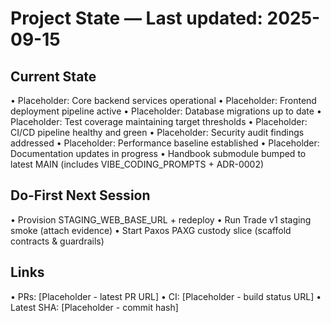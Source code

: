 # Project State — Last updated: 2025-09-15

## Current State

• Placeholder: Core backend services operational
• Placeholder: Frontend deployment pipeline active
• Placeholder: Database migrations up to date
• Placeholder: Test coverage maintaining target thresholds
• Placeholder: CI/CD pipeline healthy and green
• Placeholder: Security audit findings addressed
• Placeholder: Performance baseline established
• Placeholder: Documentation updates in progress
• Handbook submodule bumped to latest MAIN (includes VIBE_CODING_PROMPTS + ADR-0002)

## Do-First Next Session

• Provision STAGING_WEB_BASE_URL + redeploy
• Run Trade v1 staging smoke (attach evidence)
• Start Paxos PAXG custody slice (scaffold contracts & guardrails)

## Links

• PRs: [Placeholder - latest PR URL]
• CI: [Placeholder - build status URL]
• Latest SHA: [Placeholder - commit hash]
